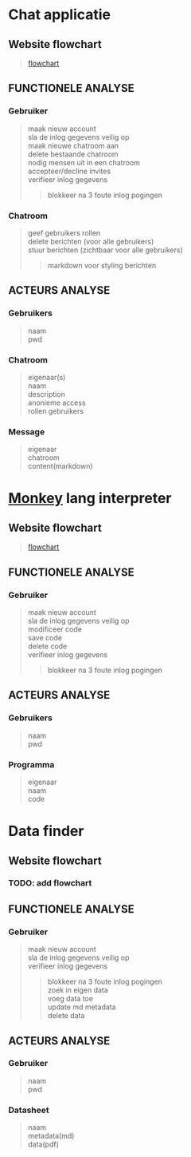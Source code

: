 # Chat applicatie
## Website flowchart
> [flowchart](https://www.figma.com/file/7WSOrdRZcMGCgWXdec8rPT/Website-Flowchart-Template-(Copy)?type=whiteboard&node-id=0%3A1&t=wCV3Rwuq2UzUpX3j-1)

## FUNCTIONELE ANALYSE
### Gebruiker
> maak nieuw account<br>
> sla de inlog gegevens veilig op <br>
> maak nieuwe chatroom aan <br>
> delete bestaande chatroom <br>
> nodig mensen uit in een chatroom <br>
> accepteer/decline invites<br>
> verifieer inlog gegevens<br>
>> blokkeer na 3 foute inlog pogingen<br>

### Chatroom
> geef gebruikers rollen<br>
> delete berichten (voor alle gebruikers)<br>
> stuur berichten (zichtbaar voor alle gebruikers)<br>
>> markdown voor styling berichten<br>

## ACTEURS ANALYSE
### Gebruikers
> naam<br>
> pwd<br>

### Chatroom
> eigenaar(s)<br>
> naam<br>
> description<br>
> anonieme access<br>
> rollen gebruikers<br>

### Message
> eigenaar<br>
> chatroom<br>
> content(markdown)<br>


# [Monkey](https://monkeylang.org/) lang interpreter
## Website flowchart
> [flowchart](https://www.figma.com/file/rfL52R5oE0GGMDxSGVsDqv/Monkeylang-Web-App?type=whiteboard&node-id=0%3A1&t=5zaXpBABsqDCjNep-1)

## FUNCTIONELE ANALYSE
### Gebruiker
> maak nieuw account<br>
> sla de inlog gegevens veilig op <br>
> modificeer code<br>
> save code<br>
> delete code<br>
> verifieer inlog gegevens<br>
>> blokkeer na 3 foute inlog pogingen<br>

## ACTEURS ANALYSE
### Gebruikers
> naam<br>
> pwd<br>

### Programma
> eigenaar<br>
> naam<br>
> code<br>

# Data finder
## Website flowchart
### __TODO: add flowchart__

## FUNCTIONELE ANALYSE
### Gebruiker
> maak nieuw account<br>
> sla de inlog gegevens veilig op <br>
> verifieer inlog gegevens<br>
>> blokkeer na 3 foute inlog pogingen<br>
> zoek in eigen data<br>
> voeg data toe<br>
> update md metadata<br>
> delete data<br>

## ACTEURS ANALYSE

### Gebruiker
> naam <br>
> pwd <br>

### Datasheet
> naam <br>
> metadata(md) <br>
> data(pdf) <br>